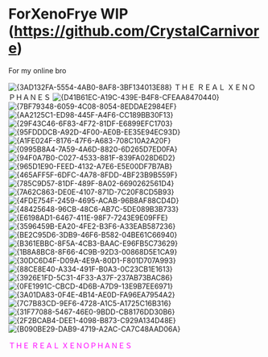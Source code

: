 
# ForXenoFrye WIP (https://github.com/CrystalCarnivore)
For my online bro

![{3AD132FA-5554-4AB0-8AF8-3BF134013E88}](https://github.com/user-attachments/assets/a7cb4647-7200-4796-b33d-39f94dc8bafb)
ＴＨＥ ＲＥＡＬ ＸＥＮＯＰＨＡＮＥＳ
![{D41B61EC-A19C-439E-B4F8-CFEAA8470440}](https://github.com/user-attachments/assets/def599b8-9917-4674-a3cc-f4e3892d7812)![{7BF79348-6059-4C08-8054-8EDDAE2984EF}](https://github.com/user-attachments/assets/bb14f9aa-e792-46d2-8bff-a3291713b9bf)![{AA2125C1-ED98-445F-A4F6-CC189BB30F13}](https://github.com/user-attachments/assets/e83adbf1-be89-485b-ab5e-e0071c70bdbd)![{29F43C46-6F83-4F72-81DF-E6899EFC1703}](https://github.com/user-attachments/assets/8bada0bf-cb67-4eb0-9b7f-f29aebd11cbf)![{95FDDDCB-A92D-4F00-AE0B-EE35E94EC93D}](https://github.com/userattachments/assets/3c18e6bc-4656-4d43-802e-313616888d0e)![{A1FE024F-8176-47F6-A683-708C10A2A20F}](https://github.com/user-attachments/assets/f2361d50-09f4-4df0-ac91-be8b9c15bd04)![{0995B8A4-7A59-4A6D-8820-6D265D7ED0FA}](https://github.com/user-attachments/assets/8514d757-acdf-4059-9bc4-16b3bea1d745)![{94F0A7B0-C027-4533-881F-839FA028D6D2}](https://github.com/user-attachments/assets/32952f88-ff15-4af4-a87f-2ab83b233ee0)![{965D1E90-FEED-4132-A7E6-E5E00DF7B7AB}](https://github.com/user-attachments/assets/f6c6cbd7-6ea9-4b5e-9e4c-a1883d8bb476)![{465AFF5F-6DFC-4A78-8FDD-4BF23B9B559F}](https://github.com/user-attachments/assets/7d8de9d9-6e55-4a7a-976a-cbe6bf726e79)![{785C9D57-81DF-489F-8A02-6690262561D4}](https://github.com/user-attachments/assets/270a25a3-4434-42f8-ab8a-c195aeafdc5a)![{7A62C863-DE0E-4107-871D-7C20F8CD5B93}](https://github.com/user-attachments/assets/3015c0c3-7587-4525-b22e-0b70d14ea612)![{4FDE754F-2459-4695-ACAB-96B8AF88CD4D}](https://github.com/user-attachments/assets/5a728500-430c-4613-b1d5-9f4d27b51fbf)![{48425648-96CB-48C6-AB7C-5DE089B3B733}](https://github.com/user-attachments/assets/c6f58e27-2eaf-4aac-b39c-4dab70c7d097)![{E6198AD1-6467-411E-98F7-7243E9E09FFE}](https://github.com/user-attachments/assets/56c7ae14-da1e-4900-a7c5-911d5e2b556c)![{3596459B-EA20-4FE2-B3F6-A33EAB587236}](https://github.com/user-attachments/assets/474b20d4-166e-4e41-b358-54df8b0dc450)![{BE2C95D6-3DB9-46F6-B582-04BE61C66940}](https://github.com/user-attachments/assets/992c5903-a647-4842-9bea-d24a9e422be8)![{B361EBBC-8F5A-4CB3-BAAC-E96FB5C73629}](https://github.com/user-attachments/assets/19103365-b71b-4517-b200-d4633c45a5c7)![{1B8A8BC8-8F66-4C9B-92D3-00868D5E1CA9}](https://github.com/user-attachments/assets/8bb3998a-2542-45fd-99b8-4353ab88b818)![{30DC6D4F-D09A-4E9A-80D1-F801D707A993}](https://github.com/user-attachments/assets/ef97bfbb-4ea1-488f-a14a-552366c37a71)![{88CE8E40-A334-491F-B0A3-0C23CB1E1613}](https://github.com/user-attachments/assets/18722243-5f13-4c34-9cbe-bb64e0dc05da)![{3926E1FD-5C31-4F33-A37F-237AB73BAC86}](https://github.com/user-attachments/assets/a6d8fc38-d358-4781-9cc9-7426109c9a28)![{0FE1991C-CBCD-4D6B-A7D9-13E9B7EE6971}](https://github.com/user-attachments/assets/6cd86f85-0b12-44d4-957e-f6a3b54998cd)![{3A01DA83-0F4E-4B14-AE0D-FA96EA7954A2}](https://github.com/user-attachments/assets/f932f8a7-5cde-4078-ab8c-c663d3a566c2)![{7C7B83CD-9EF6-4728-A1C5-A1725C16B316}](https://github.com/user-attachments/assets/ca9597fa-510b-496c-b6a5-d64e95a87dea)![{31F77088-5467-46E0-9BDD-CB8176DD30B6}](https://github.com/user-attachments/assets/7b997705-6a93-44da-91c5-5578cce32bc4)![{2F2BCAB4-DEE1-4098-B873-C929A134D48E}](https://github.com/user-attachments/assets/59e50e5b-a568-45cd-849c-f52dc5ba7776)![{B090BE29-DAB9-4719-A2AC-CA7C48AAD06A}](https://github.com/user-attachments/assets/10a1fed7-d918-46eb-8779-41262f934fe6)

<font style="color: Magenta"> ＴＨＥ ＲＥＡＬ ＸＥＮＯＰＨＡＮＥＳ </font>

